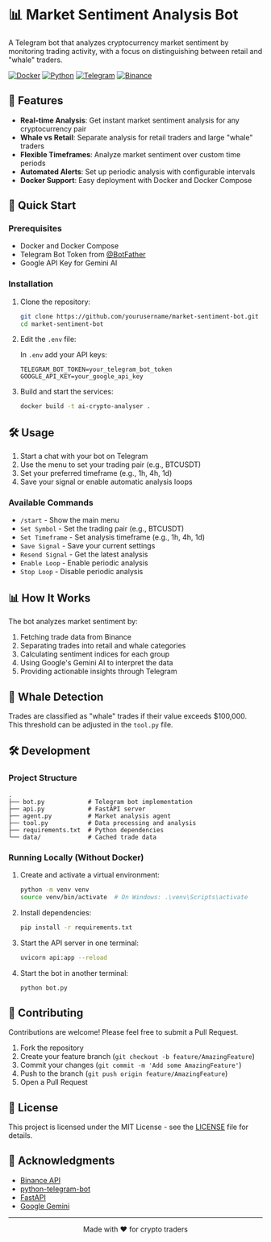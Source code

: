 # 📊 Market Sentiment Analysis Bot

A Telegram bot that analyzes cryptocurrency market sentiment by monitoring trading activity, with a focus on distinguishing between retail and "whale" traders.

[![Docker](https://img.shields.io/badge/Docker-Supported-2496ED?logo=docker&logoColor=white)](https://www.docker.com/)
[![Python](https://img.shields.io/badge/Python-3.10+-3776AB?logo=python&logoColor=white)](https://www.python.org/)
[![Telegram](https://img.shields.io/badge/Telegram-Bot-26A5E4?logo=telegram&logoColor=white)](https://telegram.org/)
[![Binance](https://img.shields.io/badge/Binance-API-F0B90B?logo=binance&logoColor=white)](https://www.binance.com/)

## 🌟 Features

- **Real-time Analysis**: Get instant market sentiment analysis for any cryptocurrency pair
- **Whale vs Retail**: Separate analysis for retail traders and large "whale" traders
- **Flexible Timeframes**: Analyze market sentiment over custom time periods
- **Automated Alerts**: Set up periodic analysis with configurable intervals
- **Docker Support**: Easy deployment with Docker and Docker Compose

## 🚀 Quick Start

### Prerequisites

- Docker and Docker Compose
- Telegram Bot Token from [@BotFather](https://t.me/botfather)
- Google API Key for Gemini AI

### Installation

1. Clone the repository:
   ```bash
   git clone https://github.com/yourusername/market-sentiment-bot.git
   cd market-sentiment-bot
   ```

2. Edit the `.env` file:

   In `.env` add your API keys:
   ```
   TELEGRAM_BOT_TOKEN=your_telegram_bot_token
   GOOGLE_API_KEY=your_google_api_key
   ```

3. Build and start the services:
   ```bash
   docker build -t ai-crypto-analyser .
   ```

## 🛠 Usage

1. Start a chat with your bot on Telegram
2. Use the menu to set your trading pair (e.g., BTCUSDT)
3. Set your preferred timeframe (e.g., 1h, 4h, 1d)
4. Save your signal or enable automatic analysis loops

### Available Commands

- `/start` - Show the main menu
- `Set Symbol` - Set the trading pair (e.g., BTCUSDT)
- `Set Timeframe` - Set analysis timeframe (e.g., 1h, 4h, 1d)
- `Save Signal` - Save your current settings
- `Resend Signal` - Get the latest analysis
- `Enable Loop` - Enable periodic analysis
- `Stop Loop` - Disable periodic analysis

## 📊 How It Works

The bot analyzes market sentiment by:
1. Fetching trade data from Binance
2. Separating trades into retail and whale categories
3. Calculating sentiment indices for each group
4. Using Google's Gemini AI to interpret the data
5. Providing actionable insights through Telegram

## 🐋 Whale Detection

Trades are classified as "whale" trades if their value exceeds $100,000. This threshold can be adjusted in the `tool.py` file.

## 🛠 Development

### Project Structure

```
.
├── bot.py            # Telegram bot implementation
├── api.py            # FastAPI server
├── agent.py          # Market analysis agent
├── tool.py           # Data processing and analysis
├── requirements.txt  # Python dependencies
└── data/             # Cached trade data
```

### Running Locally (Without Docker)

1. Create and activate a virtual environment:
   ```bash
   python -m venv venv
   source venv/bin/activate  # On Windows: .\venv\Scripts\activate
   ```

2. Install dependencies:
   ```bash
   pip install -r requirements.txt
   ```

3. Start the API server in one terminal:
   ```bash
   uvicorn api:app --reload
   ```

4. Start the bot in another terminal:
   ```bash
   python bot.py
   ```

## 🤝 Contributing

Contributions are welcome! Please feel free to submit a Pull Request.

1. Fork the repository
2. Create your feature branch (`git checkout -b feature/AmazingFeature`)
3. Commit your changes (`git commit -m 'Add some AmazingFeature'`)
4. Push to the branch (`git push origin feature/AmazingFeature`)
5. Open a Pull Request

## 📄 License

This project is licensed under the MIT License - see the [LICENSE](LICENSE) file for details.

## 🙏 Acknowledgments

- [Binance API](https://binance-docs.github.io/apidocs/spot/en/)
- [python-telegram-bot](https://github.com/python-telegram-bot/python-telegram-bot)
- [FastAPI](https://fastapi.tiangolo.com/)
- [Google Gemini](https://ai.google.dev/)

---

<div align="center">
  Made with ❤️ for crypto traders
</div>
